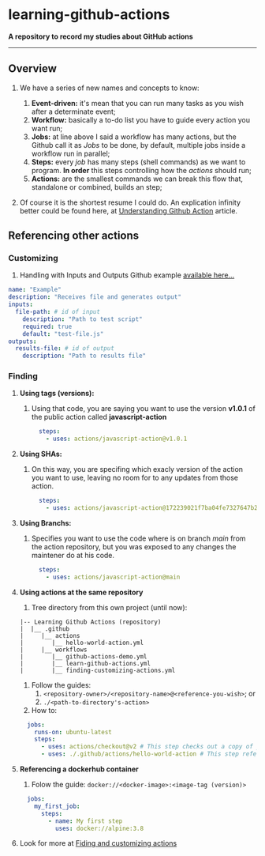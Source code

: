 # learning-github-actions
**A repository to record my studies about GitHub actions**

___
## Overview

1. We have a series of new names and concepts to know:
   1. **Event-driven:** it's mean that you can run many tasks as you wish after a determinate event;
   1. **Workflow:** basically a to-do list you have to guide every action you want run;
   1. **Jobs:** at line above I said a workflow has many actions, but the Github call it as _Jobs_ to be done, by default, multiple jobs inside a workflow run in parallel;
   1. **Steps:** every _job_ has many steps (shell commands) as we want to program. __In order__ this steps controlling how the _actions_ should run;
   1. **Actions:** are the smallest commands we can break this flow that, standalone or combined, builds an step;

1. Of course it is the shortest resume I could do. An explication infinity better could be found here, at [Understanding Github Action](https://docs.github.com/en/actions/learn-github-actions/understanding-github-actions) article.

## Referencing other actions

### Customizing
1. Handling with Inputs and Outputs
Github example [available here...](https://docs.github.com/en/actions/learn-github-actions/finding-and-customizing-actions#using-inputs-and-outputs-with-an-action)
```yml
name: "Example"
description: "Receives file and generates output"
inputs:
  file-path: # id of input
    description: "Path to test script"
    required: true
    default: "test-file.js"
outputs:
  results-file: # id of output
    description: "Path to results file"
```

### Finding
1. **Using tags (versions):**
   1. Using that code, you are saying you want to use the version **v1.0.1** of the public action called **javascript-action**
      ```yml
        steps:
          - uses: actions/javascript-action@v1.0.1
      ```

1. **Using SHAs:**
   1. On this way, you are specifing which exacly version of the action you want to use, leaving no room for to any updates from those action.
      ```yml
        steps:
          - uses: actions/javascript-action@172239021f7ba04fe7327647b213799853a9eb89
      ```

1. **Using Branchs:**
   1. Specifies you want to use the code where is on branch _main_ from the action repository, but you was exposed to any changes the maintener do at his code.
      ```yml
        steps:
          - uses: actions/javascript-action@main
      ```

1. **Using actions at the same repository**
   1. Tree directory from this own project (until now):
   ```plaintext
   |-- Learning Github Actions (repository)
   |  |__ .github
   |     |__ actions
   |        |__ hello-world-action.yml
   |     |__ workflows
   |        |__ github-actions-demo.yml
   |        |__ learn-github-actions.yml
   |        |__ finding-customizing-actions.yml
   ```

   1. Follow the guides:
      1. `<repository-owner>/<repository-name>@<reference-you-wish>`; or
      1. `./<path-to-directory's-action>`
   1. How to:
    ```yml
      jobs:
        runs-on: ubuntu-latest
        steps:
          - uses: actions/checkout@v2 # This step checks out a copy of your repository.
          - uses: ./.github/actions/hello-world-action # This step references the directory that contains the action.
    ```

1. **Referencing a dockerhub container**
   1. Folow the guide: `docker://<docker-image>:<image-tag (version)>`
    ```yml
      jobs:
        my_first_job:
          steps:
            - name: My first step
              uses: docker://alpine:3.8
    ```

1. Look for more at [Fiding and customizing actions](https://docs.github.com/en/actions/learn-github-actions/finding-and-customizing-actions)
